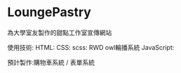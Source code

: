 # LoungePastry
為大學室友製作的甜點工作室宣傳網站

使用技術:
        HTML:
        CSS:
            scss:
                 RWD
                 owl輪播系統
        JavaScript:
        
預計製作:購物車系統 / 表單系統
